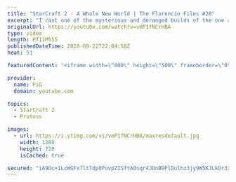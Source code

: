 ```yaml
---
title: "StarCraft 2 - A Whole New World | The Florencio Files #20"
excerpt: "I cast one of the mysterious and deranged builds of the one and only Florencio, the dude that invented the proxy nexus recall rush -- Watch live at https://www.twitch.tv/x5_pig"
originalUrl: https://youtube.com/watch?v=vmP1fNCrHBA
type: video
length: PT11M55S
publishedDateTime: 2018-09-22T22:04:58Z
heat: 51

featuredContent: "<iframe width=\"800\" height=\"500\" frameborder=\"0\" src=\"https://www.youtube.com/embed/vmP1fNCrHBA\" allow=\"accelerometer; autoplay; encrypted-media; gyroscope; picture-in-picture\" allowfullscreen></iframe>"

provider:
  name: PiG
  domain: youtube.com

topics:
  - StarCraft 2
  - Protoss

images:
  - url: https://i.ytimg.com/vi/vmP1fNCrHBA/maxresdefault.jpg
    width: 1280
    height: 720
    isCached: true

secured: "iA9Oc+1LcWGFx7ltTdp0PuvpZISftA0sqr4JOnB9PlDulhz3jy9W5KJLkDr3IFmzWrQkSSAzGO2AVtI5YMHOP3DqmoFRX4zA4PH235l1zaQDa1McVECT6JFI8EA56XxaMK2MqOr+Cw22w3kfEes3ZO3twQGzF6OdJiyXWdWJPjjeTpHLzT4TzebdI36qPbBy0y1Eke9JuCo1oU+eSmmS3CAmzi9hULbH24L0GdRbIHy3F3g+G/28AS5II5s61hp2+I27qrFxNihEkO+dTUON+cvuxWxLXfvZadiv0UaxoltufmSkvOyO+OsHZvvV7tjMIWNtVEETI3oTQHoitUx4ppS+/keTxfUrMtE06+JNxfvf6ydaNQ8t9ed9NOEdu81Onv6/7a/YNorO6Uj0m2CYImgEjlgiWyd7a2q3WvIvvA8=;25KV/1iDEcbEVzA3VMbHNw=="
---
```


